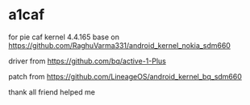 # a1caf
for pie
caf kernel 4.4.165
base on 
https://github.com/RaghuVarma331/android_kernel_nokia_sdm660

driver from 
https://github.com/bq/active-1-Plus

patch from
https://github.com/LineageOS/android_kernel_bq_sdm660

thank all friend helped me

